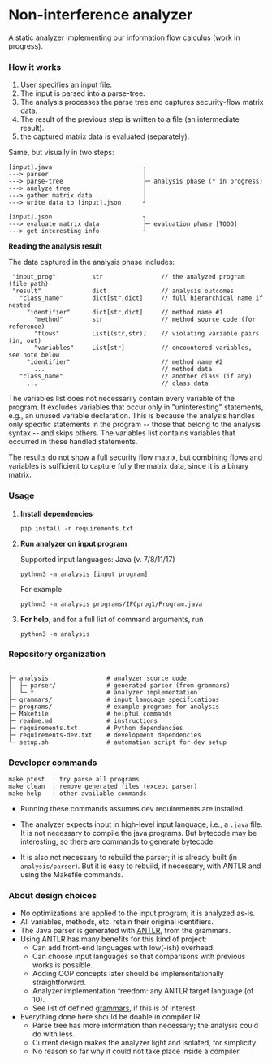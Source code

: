 # Non-interference analyzer 

A static analyzer implementing our information flow calculus (work in progress).

### How it works

1. User specifies an input file.
2. The input is parsed into a parse-tree.
3. The analysis processes the parse tree and captures security-flow matrix data.
4. The result of the previous step is written to a file (an intermediate result).
5. the captured matrix data is evaluated (separately). 

Same, but visually in two steps:

```
[input].java                         ┐
---> parser                          │
---> parse-tree                      ├─ analysis phase (* in progress)
---> analyze tree                    │  
---> gather matrix data              │
---> write data to [input].json      ┘

[input].json                         ┐
---> evaluate matrix data            ├─ evaluation phase [TODO]
---> get interesting info            ┘  
```

**Reading the analysis result**

The data captured in the analysis phase includes:

```
 "input_prog"          str                // the analyzed program (file path)
 "result"              dict               // analysis outcomes 
   "class_name"        dict[str,dict]     // full hierarchical name if nested
     "identifier"      dict[str,dict]     // method name #1
       "method"        str                // method source code (for reference) 
       "flows"         List[(str,str)]    // violating variable pairs (in, out)
       "variables"     List[str]          // encountered variables, see note below 
     "identifier"                         // method name #2 
       ...                                // method data
   "class_name"                           // another class (if any)
     ...                                  // class data
```

The variables list does not necessarily contain every variable of the program.
It excludes variables that occur only in "uninteresting" statements, e.g., an unused variable declaration. 
This is because the analysis handles only specific statements in the program -- those that belong to the analysis syntax -- and skips others.
The variables list contains variables that occurred in these handled statements.

The results do not show a full security flow matrix, but combining flows and variables is sufficient to capture fully the matrix data, since it is a binary matrix.

### Usage


1. **Install dependencies**

   ```
   pip install -r requirements.txt
   ```

2. **Run analyzer on input program**

   Supported input languages: Java (v. 7/8/11/17)

   ```
   python3 -m analysis [input program]
   ```

   For example

   ```
   python3 -m analysis programs/IFCprog1/Program.java
   ```

3. **For help**, and for a full list of command arguments, run 

   ```
   python3 -m analysis
   ```

### Repository organization

```
.
├─ analysis                # analyzer source code
│  ├─ parser/              # generated parser (from grammars)
│  └─ *                    # analyzer implementation
├─ grammars/               # input language specifications
├─ programs/               # example programs for analysis
├─ Makefile                # helpful commands
├─ readme.md               # instructions
├─ requirements.txt        # Python dependencies 
├─ requirements-dev.txt    # development dependencies
└─ setup.sh                # automation script for dev setup  
```
   
### Developer commands

```
make ptest  : try parse all programs
make clean  : remove generated files (except parser)
make help   : other available commands
```

* Running these commands assumes dev requirements are installed.

* The analyzer expects input in high-level input language, i.e., 
  a `.java` file. It is not necessary to compile the java programs.
  But bytecode may be interesting, so there are commands to generate 
  bytecode.

* It is also not necessary to rebuild the parser; it is already built
  (in `analysis/parser`). But it is easy to rebuild, if necessary, with 
  ANTLR and using the Makefile commands.

### About design choices

* No optimizations are applied to the input program; it is analyzed as-is.
* All variables, methods, etc. retain their original identifiers.
* The Java parser is generated with [ANTLR](https://www.antlr.org/), from the grammars.
* Using ANTLR has many benefits for this kind of project:
  * Can add front-end languages with low(-ish) overhead. 
  * Can choose input languages so that comparisons with previous works is possible.
  * Adding OOP concepts later should be implementationally straightforward.
  * Analyzer implementation freedom: any ANTLR target language (of 10).
  * See list of defined [grammars](https://github.com/antlr/grammars-v4), if this is of interest.
* Everything done here should be doable in compiler IR.
  * Parse tree has more information than necessary; the analysis could do with less.
  * Current design makes the analyzer light and isolated, for simplicity.
  * No reason so far why it could not take place inside a compiler.
